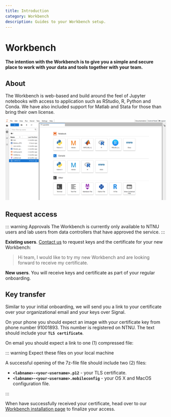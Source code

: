 ```yaml
---
title: Introduction
category: Workbench
description: Guides to your Workbench setup.
---
```


# Workbench

**The intention with the Workbench is to give you a simple and secure place to work with your data and tools together with your team.**

## About

The Workbench is web-based and build around the feel of Jupyter notebooks with access to application such as RStudio, R, Python and Conda. We have also included support for Matlab and Stata for those than bring their own license.

![hunt-lab-workbench.png](./images/hunt-lab-workbench.png)

## Request access

::: warning Approvals
The Workbench is currently only available to NTNU users and lab users from data controllers that have approved the service.
:::

**Existing users**. [Contact us](/contact) to request keys and the certificate for your new Workbench:

> Hi team, I would like to try my new Workbench and are looking forward to receive my certificate.

**New users**. You will receive keys and certificate as part of your regular onboarding.

## Key transfer

Similar to your initial onboarding, we will send you a link to your certificate over your organizational email and your keys over Signal.

On your phone you should expect an image with your certificate key from phone number 91001893. This number is registered on NTNU. The text should include your **`TLS certificate`**.

On email you should expect a link to one (1) compressed file:

::: warning Expect these files on your local machine

A successful opening of the 7z-file file should include two (2) files:

- **`<labname>-<your-username>.p12`** - your TLS certificate.
- **`<labname>-<your-username>.mobileconfig`** - your OS X and MacOS configuration file.

:::

When have successfully received your certificate, head over to our [Workbench installation page](/working-in-your-lab/workbench/installation/) to finalize your access.
